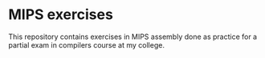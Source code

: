 # MIPS exercises

This repository contains exercises in MIPS 
assembly done as practice for a partial exam
in compilers course at my college.
